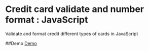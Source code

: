 # Credit card validate and number format : JavaScript
Validate and format credit different types of cards in JavaScript

##Demo
[Demo](https://satishborkar.github.io/credit-card-validate-format/)
